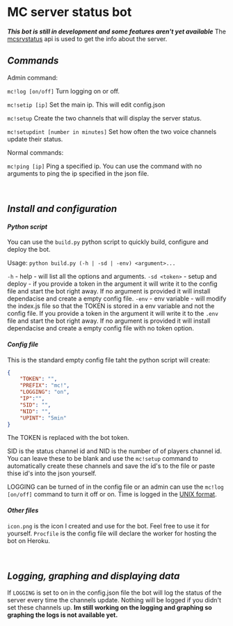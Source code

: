 # MC server status bot

***This bot is still in development and some features aren't yet available***
The [mcsrvstatus](https://api.mcsrvstat.us/) api is used to get the info about the server.

## *Commands*
Admin command:

`mc!log [on/off]` Turn logging on or off. 

`mc!setip [ip]` Set the main ip. This will edit config.json

`mc!setup` Create the two channels that will display the server status.

`mc!setupdint [number in minutes]` Set how often the two voice channels update their status.


Normal commands:

`mc!ping [ip]` Ping a specified ip. You can use the command with no arguments to ping the ip specified in the json file.

<br>

## *Install and configuration*
#### *Python script*
You can use the `build.py` python script to quickly build, configure and deploy the bot.

Usage: `python build.py (-h | -sd | -env) <argument>...`

`-h` - help - will list all the options and arguments.
`-sd <token>`  - setup and deploy - if you provide a token in the argument it will write it to the config file and start the bot right away. If no argument is provided it will install dependacise and create a empty config file.
`-env` - env variable - will modify the index.js file so that the TOKEN is stored in a env variable and not the config file. If you provide a token in the argument it will write it to the `.env` file and start the bot right away. If no argument is provided it will install dependacise and create a empty config file with no token option.

#### *Config file*
This is the standard empty config file taht the python script will create:
```json
{
    "TOKEN": "",
    "PREFIX": "mc!",
    "LOGGING": "on",
    "IP":"",
    "SID": "",
    "NID": "",
    "UPINT": "5min"
}
```
The TOKEN is replaced with the bot token. 

SID is the status channel id and NID is the number of of players channel id. You can leave these to be blank and use the  `mc!setup` command to automatically create these channels and save the id's to the file or paste thise id's into the json yourself. 

LOGGING can be turned of in the config file or an admin can use the `mc!log [on/off]` command to turn it off or on. Time is logged in the [UNIX format](https://en.wikipedia.org/wiki/Unix_time).

#### *Other files*
`icon.png` is the icon I created and use for the bot. Feel free to use it for yourself.
`Procfile` is the config file will declare the worker for hosting the bot on Heroku.

<br>

## *Logging, graphing and displaying data*
If `LOGGING` is set to on in the config.json file the bot will log the status of the server every time the channels update. Nothing will be logged if you didn't set these channels up. **Im still working on the logging and graphing so graphing the logs is not available yet.**